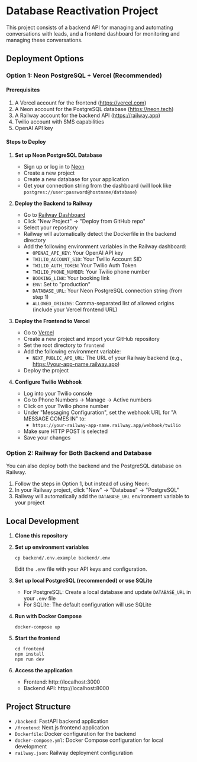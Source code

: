 # Database Reactivation Project

This project consists of a backend API for managing and automating conversations with leads, and a frontend dashboard for monitoring and managing these conversations.

## Deployment Options

### Option 1: Neon PostgreSQL + Vercel (Recommended)

#### Prerequisites

1. A Vercel account for the frontend (https://vercel.com)
2. A Neon account for the PostgreSQL database (https://neon.tech)
3. A Railway account for the backend API (https://railway.app)
4. Twilio account with SMS capabilities
5. OpenAI API key

#### Steps to Deploy

1. **Set up Neon PostgreSQL Database**

   - Sign up or log in to [Neon](https://neon.tech)
   - Create a new project
   - Create a new database for your application
   - Get your connection string from the dashboard (will look like `postgres://user:password@hostname/database`)

2. **Deploy the Backend to Railway**

   - Go to [Railway Dashboard](https://railway.app/dashboard)
   - Click "New Project" → "Deploy from GitHub repo"
   - Select your repository
   - Railway will automatically detect the Dockerfile in the backend directory
   - Add the following environment variables in the Railway dashboard:
     - `OPENAI_API_KEY`: Your OpenAI API key
     - `TWILIO_ACCOUNT_SID`: Your Twilio Account SID
     - `TWILIO_AUTH_TOKEN`: Your Twilio Auth Token
     - `TWILIO_PHONE_NUMBER`: Your Twilio phone number
     - `BOOKING_LINK`: Your booking link
     - `ENV`: Set to "production"
     - `DATABASE_URL`: Your Neon PostgreSQL connection string (from step 1)
     - `ALLOWED_ORIGINS`: Comma-separated list of allowed origins (include your Vercel frontend URL)

3. **Deploy the Frontend to Vercel**

   - Go to [Vercel](https://vercel.com/dashboard)
   - Create a new project and import your GitHub repository
   - Set the root directory to `frontend`
   - Add the following environment variable:
     - `NEXT_PUBLIC_API_URL`: The URL of your Railway backend (e.g., https://your-app-name.railway.app)
   - Deploy the project

4. **Configure Twilio Webhook**
   - Log into your Twilio console
   - Go to Phone Numbers → Manage → Active numbers
   - Click on your Twilio phone number
   - Under "Messaging Configuration", set the webhook URL for "A MESSAGE COMES IN" to:
     - `https://your-railway-app-name.railway.app/webhook/twilio`
   - Make sure HTTP POST is selected
   - Save your changes

### Option 2: Railway for Both Backend and Database

You can also deploy both the backend and the PostgreSQL database on Railway.

1. Follow the steps in Option 1, but instead of using Neon:
2. In your Railway project, click "New" → "Database" → "PostgreSQL"
3. Railway will automatically add the `DATABASE_URL` environment variable to your project

## Local Development

1. **Clone this repository**

2. **Set up environment variables**

   ```
   cp backend/.env.example backend/.env
   ```

   Edit the `.env` file with your API keys and configuration.

3. **Set up local PostgreSQL (recommended) or use SQLite**

   - For PostgreSQL: Create a local database and update `DATABASE_URL` in your `.env` file
   - For SQLite: The default configuration will use SQLite

4. **Run with Docker Compose**

   ```
   docker-compose up
   ```

5. **Start the frontend**

   ```
   cd frontend
   npm install
   npm run dev
   ```

6. **Access the application**
   - Frontend: http://localhost:3000
   - Backend API: http://localhost:8000

## Project Structure

- `/backend`: FastAPI backend application
- `/frontend`: Next.js frontend application
- `Dockerfile`: Docker configuration for the backend
- `docker-compose.yml`: Docker Compose configuration for local development
- `railway.json`: Railway deployment configuration
